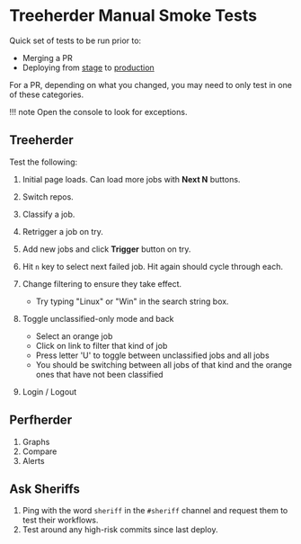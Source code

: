 # Treeherder Manual Smoke Tests

Quick set of tests to be run prior to:

- Merging a PR
- Deploying from [stage](https://treeherder.allizom.org) to [production](https://treeherder.mozilla.org)

For a PR, depending on what you changed, you may need to only test in one of
these categories.

<!-- prettier-ignore -->
!!! note
    Open the console to look for exceptions.

## Treeherder

Test the following:

1. Initial page loads. Can load more jobs with **Next N** buttons.
2. Switch repos.
3. Classify a job.
4. Retrigger a job on try.
5. Add new jobs and click **Trigger** button on try.
6. Hit `n` key to select next failed job. Hit again should cycle through each.
7. Change filtering to ensure they take effect.
   - Try typing "Linux" or "Win" in the search string box.
8. Toggle unclassified-only mode and back

   - Select an orange job
   - Click on link to filter that kind of job
   - Press letter 'U' to toggle between unclassified jobs and all jobs
   - You should be switching between all jobs of that kind and the orange ones that have not been classified

9. Login / Logout

## Perfherder

1. Graphs
2. Compare
3. Alerts

## Ask Sheriffs

1. Ping with the word `sheriff` in the `#sheriff` channel and request them
   to test their workflows.
2. Test around any high-risk commits since last deploy.
